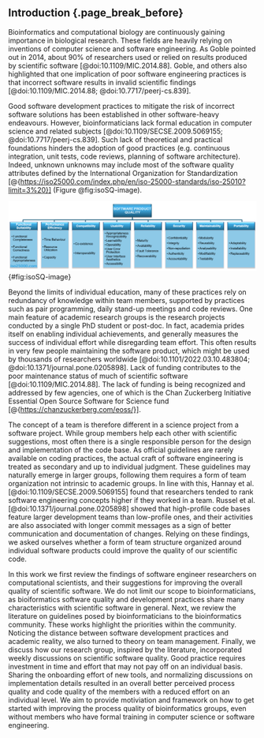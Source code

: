 ## Introduction {.page_break_before} ##

Bioinformatics and computational biology are continuously gaining importance in biological research.
These fields are heavily relying on inventions of computer science and software engineering.
As Goble pointed out in 2014, about 90% of researchers used or relied on results produced by scientific software [@doi:10.1109/MIC.2014.88].
Goble, and others also highlighted that one implication of poor software engineering practices is that incorrect software results in invalid scientific findings [@doi:10.1109/MIC.2014.88; @doi:10.7717/peerj-cs.839].

Good software development practices to mitigate the risk of incorrect software solutions has been established in other software-heavy endeavours.
However, bioinformaticians lack formal education in computer science and related subjects [@doi:10.1109/SECSE.2009.5069155; @doi:10.7717/peerj-cs.839].
Such lack of theoretical and practical foundations hinders the adoption of good practices (e.g. continuous integration, unit tests, code reviews, planning of software architecture).
Indeed, unknown unknowns may include most of the software quality attributes defined by the International Organization for Standardization [@{https://iso25000.com/index.php/en/iso-25000-standards/iso-25010?limit=3%20}] (Figure @fig:isoSQ-image).

![ISO25000](content/images/iso25010.png "ISO 25000 standards for software quality"){#fig:isoSQ-image}

Beyond the limits of individual education, many of these practices rely on redundancy of knowledge within team members, supported by practices such as pair programming, daily stand-up meetings and code reviews.
One main feature of academic research groups is the research projects conducted by a single PhD student or post-doc.
In fact, academia prides itself on enabling individual achievements, and generally measures the success of individual effort while disregarding team effort.
This often results in very few people maintaining the software product, which might be used by thousands of researchers worldwide [@doi:10.1101/2022.03.10.483804; @doi:10.1371/journal.pone.0205898].
Lack of funding contributes to the poor maintenance status of much of scientific software [@doi:10.1109/MIC.2014.88].
The lack of funding is being recognized and addressed by few agencies, one of which is the Chan Zuckerberg Initiative Essential Open Source Software for Science fund [@{https://chanzuckerberg.com/eoss/}].

The concept of a team is therefore different in a science project from a software project.
While group members help each other with scientific suggestions, most often there is a single responsible person for the design and implementation of the code base.
As official guidelines are rarely available on coding practices, the actual craft of software engineering is treated as secondary and up to individual judgment.
These guidelines may naturally emerge in larger groups, following them requires a form of team organization not intrinsic to academic groups.
In line with this, Hannay et al. [@doi:10.1109/SECSE.2009.5069155] found that researchers tended to rank software engineering concepts higher if they worked in a team.
Russel et al. [@doi:10.1371/journal.pone.0205898] showed that high-profile code bases feature larger development teams than low-profile ones, and their activities are also associated with longer commit messages as a sign of better communication and documentation of changes.
Relying on these findings, we asked ourselves whether a form of team structure organized around individual software products could improve the quality of our scientific code.

In this work we first review the findings of software engineer researchers on computational scientists, and their suggestions for improving the overall quality of scientific software.
We do not limit our scope to bioinformaticians, as bioiformatics software quality and development practices share many characteristics with scientific software in general.
Next, we review the literature on guidelines posed by bioinformaticians to the bioinformatics community.
These works highlight the priorities within the community.
Noticing the distance between software development practices and academic reality, we also turned to theory on team management.
Finally, we discuss how our research group, inspired by the literature, incorporated weekly discussions on scientific software quality.
Good practice requires investment in time and effort that may not pay off on an individual basis.
Sharing the onboarding effort of new tools, and normalizing discussions on implementation details resulted in an overall better perceived process quality and code quality of the members with a reduced effort on an individual level.
We aim to provide motiviation and framework on how to get started with improving the process quality of bioinformatics groups, even without members who have formal training in computer science or software engineering.
